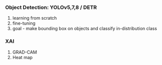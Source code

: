 ### Object Detection: YOLOv5,7,8 / DETR
1. learning from scratch
2. fine-tuning
3. goal - make bounding box on objects and classify in-distribution class
### XAI
1. GRAD-CAM
2. Heat map
